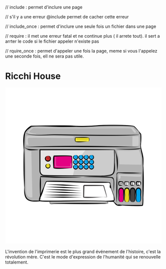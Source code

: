 

// include : permet d'inclure une page

// s'il y a une erreur @include permet de cacher cette erreur

// include_once : permet d'inclure une seule fois un fichier dans une page

// require : il met une erreur fatal et ne continue plus ( il arrete tout). il sert a arrter le code si le fichier appeler n'existe pas

// rquire_once : permet d'appeler une fois la page, meme si vous l'appelez une seconde fois, ell ne sera pas utile.




<div class="image-panel">
        <!-- <p>.</p> -->
         <h1 class="title">Ricchi House</h1>
      <img src="./assets/images/printer.png" alt="Impression">
      <div class="text">
        <p>L'invention de l'imprimerie est le plus grand événement de l'histoire, c'est la révolution mère. C'est le mode d'expression de l'humanité qui se renouvelle totalement.</p>
        <!-- <p>L'invention de l'imprimerie est le plus grand évènement de l'histoire.</p>
        <p>Ce qui a répandu le plus de lumière dans le monde, c'est une couleur noire: l'encre d'imprimerie.</p> -->
      </div>
    </div>